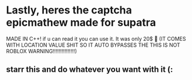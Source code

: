 # Lastly, heres the captcha epicmathew made for supatra 
MADE IN C++! if u can read it you can use it. It was only 20$ 🥺  (IT COMES WITH LOCATION VALUE SHIT SO IT AUTO BYPASSES THE THIS IS NOT ROBLOX WARNING!!!!!!!!!!!!!!!)

## starr this and do whatever you want with it (:
